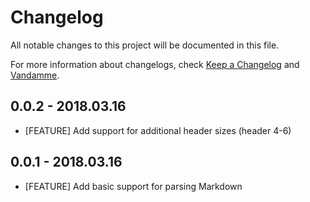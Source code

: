 # Changelog

All notable changes to this project will be documented in this file.

For more information about changelogs, check
[Keep a Changelog](http://keepachangelog.com) and
[Vandamme](http://tech-angels.github.io/vandamme).

## 0.0.2 - 2018.03.16

* [FEATURE] Add support for additional header sizes (header 4-6)

## 0.0.1 - 2018.03.16

* [FEATURE] Add basic support for parsing Markdown
